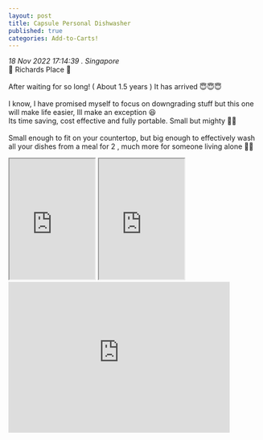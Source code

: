 ```yaml
---
layout: post
title: Capsule Personal Dishwasher
published: true
categories: Add-to-Carts!
---
```

_18 Nov 2022 17:14:39 . Singapore_
<br>
📍 Richards Place 📍
<br>
<br>
After waiting for so long! ( About 1.5 years ) It has arrived 😇😇😇
<br>
<br>
I know, I have promised myself to focus on downgrading stuff but this one will make life easier, Ill make an exception 😆 
<br>
Its time saving, cost effective and fully portable. Small but mighty 💪🏻
<br>
<br>
Small enough to fit on your countertop, but big enough to effectively wash all your dishes from a meal for 2 , much more for someone living alone 👌🏼
<br>
<iframe src="https://drive.google.com/file/d/1T6WksciHCrLhm0B8_90sYycrhsNyqZnl/preview" width="170" height="240" allow="autoplay"></iframe>
<iframe src="https://drive.google.com/file/d/1jx3yCuhPAq2O19mVifTXvzj9PwCEQlrn/preview" width="170" height="240" allow="autoplay"></iframe>
<br>
<iframe width="440" height="300" src="https://www.kickstarter.com/projects/lochelectronics/capsule-personal-dishwasher/widget/video.html" frameborder="0" scrolling="no"> </iframe>
<br>

